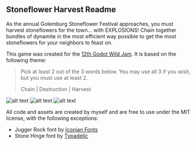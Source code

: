 ## Stoneflower Harvest Readme

As the annual Golemburg Stoneflower Festival approaches, you must harvest stoneflowers for the town... with EXPLOSIONS!  Chain together bundles of dynamite in the most efficient way possible to get the most stoneflowers for your neighbors to feast on.

This game was created for the [12th Godot Wild Jam](https://itch.io/jam/godot-wild-jam-12-one-year).  It is based on the following theme:

 > Pick at least 2 out of the 3 words below. You may use all 3 if you wish, but you must use at least 2.
 > 
 > Chain | Destruction | Harvest

![alt text][title_image]
![alt text][game_image]
![alt text][tutorial_image]

All code and assets are created by myself and are free to use under the MIT license, with the following exceptions:

* Jugger Rock font by [Iconian Fonts](https://www.iconian.com)
* Stone Hinge font by [Typadelic](https://www.fontspace.com/typadelic)

[game_image]: https://github.com/bwhaines/StoneflowerHarvest/raw/master/screenshots/game.png "Gameplay image"
[title_image]: https://github.com/bwhaines/StoneflowerHarvest/raw/master/screenshots/title.png "Title screen"
[tutorial_image]:https://github.com/bwhaines/StoneflowerHarvest/raw/master/screenshots/tutorial.png "Still from tutorial"
